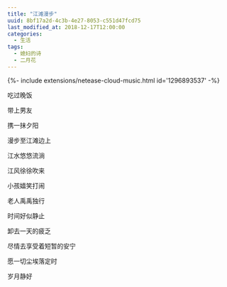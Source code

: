 ```yaml
---
title: "江滩漫步"
uuid: 8bf17a2d-4c3b-4e27-8053-c551d47fcd75
last_modified_at: 2018-12-17T12:00:00
categories:
  - 生活
tags:
  - 媳妇的诗
  - 二月花
---
```


{%- include extensions/netease-cloud-music.html id='1296893537' -%}


吃过晚饭

带上男友

携一抹夕阳

漫步至江滩边上

江水悠悠流淌

江风徐徐吹来

小孩嬉笑打闹

老人禹禹独行

时间好似静止

卸去一天的疲乏

尽情去享受着短暂的安宁

愿一切尘埃落定时

岁月静好
